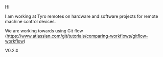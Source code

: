 Hi

I am working at Tyro remotes on hardware and software projects for remote machine control devices.

We are working towards using Git flow (https://www.atlassian.com/git/tutorials/comparing-workflows/gitflow-workflow)

V0.2.0